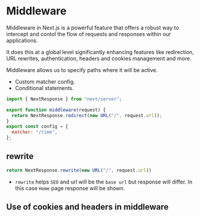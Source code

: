 # Middleware
Middleware in Next.js is a powerful feature that offers a robust way to intercept and contol the flow of requests and responses within our applications.

It does this at a global level significantly enhancing features like redirection, URL rewrites, authentication, headers and cookies management and more.

Middleware allows us to specify paths where it will be active.
- Custom matcher config.
- Conditional statements.

```javascript
import { NextResponse } from "next/server";

export function middleware(request) {
  return NextResponse.redirect(new URL("/", request.url));
}
export const config = {
  matcher: "/time",
};
```

## rewrite
``` javascript
return NextResponse.rewrite(new URL("/", request.url))
```
- `rewrite` helps `SEO` and url will be the `base url` but response will differ. In this case `Home` page response will be shown.

## Use of cookies and headers in middleware

